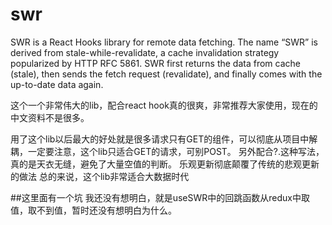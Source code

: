 # swr

SWR is a React Hooks library for remote data fetching.
The name “SWR” is derived from stale-while-revalidate, a cache invalidation strategy popularized by HTTP RFC 5861.
SWR first returns the data from cache (stale), then sends the fetch request (revalidate), and finally comes with the up-to-date data again.

这个一个非常伟大的lib，配合react hook真的很爽，非常推荐大家使用，现在的中文资料不是很多。

用了这个lib以后最大的好处就是很多请求只有GET的组件，可以彻底从项目中解耦，一定要注意，这个lib只适合GET的请求，可别POST。
另外配合?.这种写法，真的是天衣无缝，避免了大量空值的判断。
乐观更新彻底颠覆了传统的悲观更新的做法
总的来说，这个lib非常适合大数据时代

##这里面有一个坑
我还没有想明白，就是useSWR中的回跳函数从redux中取值，取不到值，暂时还没有想明白为什么。
